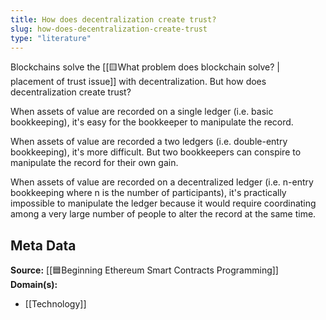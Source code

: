 ```yaml
---
title: How does decentralization create trust?
slug: how-does-decentralization-create-trust
type: "literature"
---
```


Blockchains solve the [[🟨What problem does blockchain solve? | placement of trust issue]] with decentralization. But how does decentralization create trust?

When assets of value are recorded on a single ledger (i.e. basic bookkeeping), it's easy for the bookkeeper to manipulate the record.

When assets of value are recorded a two ledgers (i.e. double-entry bookkeeping), it's more difficult. But two bookkeepers can conspire to manipulate the record for their own gain.

When assets of value are recorded on a decentralized ledger (i.e. n-entry bookkeeping where n is the number of participants), it's practically impossible to manipulate the ledger because it would require coordinating among a very large number of people to alter the record at the same time.

## Meta Data

**Source:** [[🟦Beginning Ethereum Smart Contracts Programming]]
**Domain(s):**
- [[Technology]]
